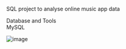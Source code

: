 SQL project to analyse online music app data

Database and Tools <br>
MySQL

![image](https://user-images.githubusercontent.com/95707576/227838860-8d6badca-4cfb-41df-911f-09e01cbaa8e3.png)
